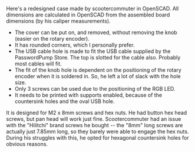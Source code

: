 Here's a redesigned case made by scootercommuter in OpenSCAD.  All dimensions are calculated in OpenSCAD from the assembled board dimensions (by his caliper measurements). 

* The cover can be put on, and removed, without removing the knob (easier on the rotary encoder).
* It has rounded corners, which I personally prefer.
* The USB cable hole is made to fit the USB cable supplied by the PasswordPump Store.  The top is slotted for the cable also.  Probably most cables will fit.
* The fit of the knob hole is dependent on the positioning of the rotary encoder when it is soldered in.  So, he left a lot of slack with the hole size.
* Only 3 screws can be used due to the positioning of the RGB LED.
* It needs to be printed with supports enabled, because of the countersink holes and the oval USB hole.

It is designed for M2 x 8mm screws and hex nuts.  He had button hex head screws, but pan head will work just fine.  Scootercommuter had an issue with the "Hilitchi" brand screws he bought -- the "8mm" long screws are actually just 7.85mm long, so they barely were able to engage the hex nuts.  During his struggles with this, he opted for hexagonal countersink holes for obvious reasons.
